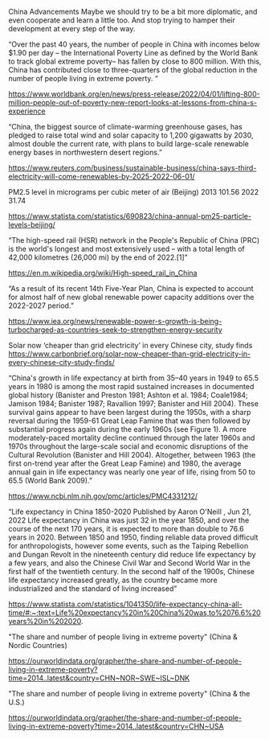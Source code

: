 China Advancements
Maybe we should try to be a bit more diplomatic, and even cooperate and learn a little too.  And stop trying to hamper their development at every step of the way.

“Over the past 40 years, the number of people in China with incomes below $1.90 per day – the International Poverty Line as defined by the World Bank to track global extreme poverty– has fallen by close to 800 million. With this, China has contributed close to three-quarters of the global reduction in the number of people living in extreme poverty. “

https://www.worldbank.org/en/news/press-release/2022/04/01/lifting-800-million-people-out-of-poverty-new-report-looks-at-lessons-from-china-s-experience

“China, the biggest source of climate-warming greenhouse gases, has pledged to raise total wind and solar capacity to 1,200 gigawatts by 2030, almost double the current rate, with plans to build large-scale renewable energy bases in northwestern desert regions.”

https://www.reuters.com/business/sustainable-business/china-says-third-electricity-will-come-renewables-by-2025-2022-06-01/

PM2.5 level in micrograms per cubic meter of air (Beijing)
2013 101.56
2022 31.74

https://www.statista.com/statistics/690823/china-annual-pm25-particle-levels-beijing/

“The high-speed rail (HSR) network in the People's Republic of China (PRC) is the world's longest and most extensively used – with a total length of 42,000 kilometres (26,000 mi) by the end of 2022.[1]”

https://en.m.wikipedia.org/wiki/High-speed_rail_in_China

“As a result of its recent 14th Five-Year Plan, China is expected to account for almost half of new global renewable power capacity additions over the 2022-2027 period.”

https://www.iea.org/news/renewable-power-s-growth-is-being-turbocharged-as-countries-seek-to-strengthen-energy-security

Solar now ‘cheaper than grid electricity’ in every Chinese city, study finds
https://www.carbonbrief.org/solar-now-cheaper-than-grid-electricity-in-every-chinese-city-study-finds/

“China's growth in life expectancy at birth from 35–40 years in 1949 to 65.5 years in 1980 is among the most rapid sustained increases in documented global history (Banister and Preston 1981; Ashton et al. 1984; Coale1984; Jamison 1984; Banister 1987; Ravallion 1997; Banister and Hill 2004). These survival gains appear to have been largest during the 1950s, with a sharp reversal during the 1959-61 Great Leap Famine that was then followed by substantial progress again during the early 1960s (see Figure 1). A more moderately-paced mortality decline continued through the later 1960s and 1970s throughout the large-scale social and economic disruptions of the Cultural Revolution (Banister and Hill 2004). Altogether, between 1963 (the first on-trend year after the Great Leap Famine) and 1980, the average annual gain in life expectancy was nearly one year of life, rising from 50 to 65.5 (World Bank 2009).”

https://www.ncbi.nlm.nih.gov/pmc/articles/PMC4331212/

“Life expectancy in China 1850-2020
Published by
Aaron O'Neill
, Jun 21, 2022
Life expectancy in China was just 32 in the year 1850, and over the course of the next 170 years, it is expected to more than double to 76.6 years in 2020. Between 1850 and 1950, finding reliable data proved difficult for anthropologists, however some events, such as the Taiping Rebellion and Dungan Revolt in the nineteenth century did reduce life expectancy by a few years, and also the Chinese Civil War and Second World War in the first half of the twentieth century. In the second half of the 1900s, Chinese life expectancy increased greatly, as the country became more industrialized and the standard of living increased”

https://www.statista.com/statistics/1041350/life-expectancy-china-all-time/#:~:text=Life%20expectancy%20in%20China%20was,to%2076.6%20years%20in%202020.

"The share and number of people living in extreme poverty" (China & Nordic Countries)

https://ourworldindata.org/grapher/the-share-and-number-of-people-living-in-extreme-poverty?time=2014..latest&country=CHN~NOR~SWE~ISL~DNK

"The share and number of people living in extreme poverty" (China & the U.S.)

https://ourworldindata.org/grapher/the-share-and-number-of-people-living-in-extreme-poverty?time=2014..latest&country=CHN~USA



